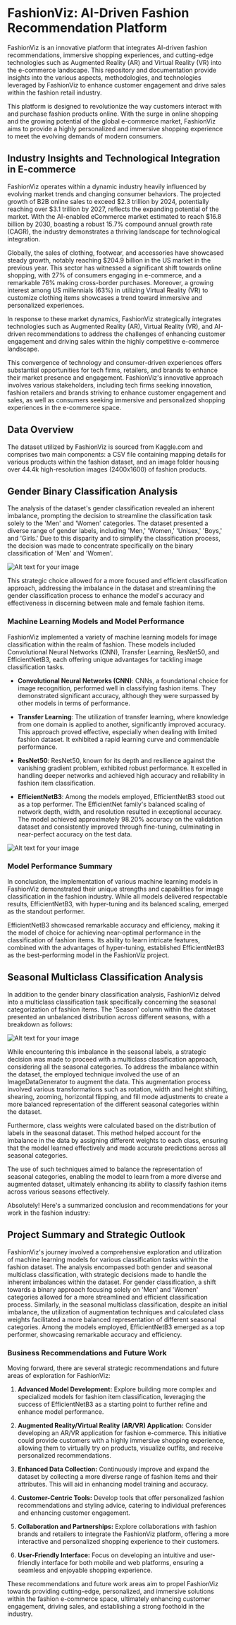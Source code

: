 
# FashionViz: AI-Driven Fashion Recommendation Platform

FashionViz is an innovative platform that integrates AI-driven fashion recommendations, immersive shopping experiences, and cutting-edge technologies such as Augmented Reality (AR) and Virtual Reality (VR) into the e-commerce landscape. This repository and documentation provide insights into the various aspects, methodologies, and technologies leveraged by FashionViz to enhance customer engagement and drive sales within the fashion retail industry.

This platform is designed to revolutionize the way customers interact with and purchase fashion products online. With the surge in online shopping and the growing potential of the global e-commerce market, FashionViz aims to provide a highly personalized and immersive shopping experience to meet the evolving demands of modern consumers.

## Industry Insights and Technological Integration in E-commerce

FashionViz operates within a dynamic industry heavily influenced by evolving market trends and changing consumer behaviors. The projected growth of B2B online sales to exceed $2.3 trillion by 2024, potentially reaching over $3.1 trillion by 2027, reflects the expanding potential of the market. With the AI-enabled eCommerce market estimated to reach $16.8 billion by 2030, boasting a robust 15.7% compound annual growth rate (CAGR), the industry demonstrates a thriving landscape for technological integration.

Globally, the sales of clothing, footwear, and accessories have showcased steady growth, notably reaching $204.9 billion in the US market in the previous year. This sector has witnessed a significant shift towards online shopping, with 27% of consumers engaging in e-commerce, and a remarkable 76% making cross-border purchases. Moreover, a growing interest among US millennials (63%) in utilizing Virtual Reality (VR) to customize clothing items showcases a trend toward immersive and personalized experiences.

In response to these market dynamics, FashionViz strategically integrates technologies such as Augmented Reality (AR), Virtual Reality (VR), and AI-driven recommendations to address the challenges of enhancing customer engagement and driving sales within the highly competitive e-commerce landscape.

This convergence of technology and consumer-driven experiences offers substantial opportunities for tech firms, retailers, and brands to enhance their market presence and engagement. FashionViz's innovative approach involves various stakeholders, including tech firms seeking innovation, fashion retailers and brands striving to enhance customer engagement and sales, as well as consumers seeking immersive and personalized shopping experiences in the e-commerce space.

## Data Overview

The dataset utilized by FashionViz is sourced from Kaggle.com and comprises two main components: a CSV file containing mapping details for various products within the fashion dataset, and an image folder housing over 44.4k high-resolution images (2400x1600) of fashion products.

## Gender Binary Classification Analysis

The analysis of the dataset's gender classification revealed an inherent imbalance, prompting the decision to streamline the classification task solely to the 'Men' and 'Women' categories. The dataset presented a diverse range of gender labels, including 'Men,' 'Women,' 'Unisex,' 'Boys,' and 'Girls.' Due to this disparity and to simplify the classification process, the decision was made to concentrate specifically on the binary classification of 'Men' and 'Women'.

![Alt text for your image](https://github.com/serbinaekaterinai/Final-Project/blob/main/Images/Screenshot%202023-11-07%20at%208.24.31%20PM.png)



This strategic choice allowed for a more focused and efficient classification approach, addressing the imbalance in the dataset and streamlining the gender classification process to enhance the model's accuracy and effectiveness in discerning between male and female fashion items.

### Machine Learning Models and Model Performance

FashionViz implemented a variety of machine learning models for image classification within the realm of fashion. These models included Convolutional Neural Networks (CNN), Transfer Learning, ResNet50, and EfficientNetB3, each offering unique advantages for tackling image classification tasks.

- **Convolutional Neural Networks (CNN)**: CNNs, a foundational choice for image recognition, performed well in classifying fashion items. They demonstrated significant accuracy, although they were surpassed by other models in terms of performance.

- **Transfer Learning**: The utilization of transfer learning, where knowledge from one domain is applied to another, significantly improved accuracy. This approach proved effective, especially when dealing with limited fashion dataset. It exhibited a rapid learning curve and commendable performance.

- **ResNet50**: ResNet50, known for its depth and resilience against the vanishing gradient problem, exhibited robust performance. It excelled in handling deeper networks and achieved high accuracy and reliability in fashion item classification.

- **EfficientNetB3**: Among the models employed, EfficientNetB3 stood out as a top performer. The EfficientNet family's balanced scaling of network depth, width, and resolution resulted in exceptional accuracy. The model achieved approximately 98.20% accuracy on the validation dataset and consistently improved through fine-tuning, culminating in near-perfect accuracy on the test data.

![Alt text for your image](https://github.com/serbinaekaterinai/Final-Project/blob/main/Images/Screenshot%202023-11-07%20at%208.58.32%20PM.png)

### Model Performance Summary

In conclusion, the implementation of various machine learning models in FashionViz demonstrated their unique strengths and capabilities for image classification in the fashion industry. While all models delivered respectable results, EfficientNetB3, with hyper-tuning and its balanced scaling, emerged as the standout performer.

EfficientNetB3 showcased remarkable accuracy and efficiency, making it the model of choice for achieving near-optimal performance in the classification of fashion items. Its ability to learn intricate features, combined with the advantages of hyper-tuning, established EfficientNetB3 as the best-performing model in the FashionViz project.

## Seasonal Multiclass Classification Analysis

In addition to the gender binary classification analysis, FashionViz delved into a multiclass classification task specifically concerning the seasonal categorization of fashion items. The 'Season' column within the dataset presented an unbalanced distribution across different seasons, with a breakdown as follows:

![Alt text for your image](https://github.com/serbinaekaterinai/Final-Project/blob/main/Images/Screenshot%202023-11-07%20at%208.24.56%20PM.png)

While encountering this imbalance in the seasonal labels, a strategic decision was made to proceed with a multiclass classification approach, considering all the seasonal categories. To address the imbalance within the dataset, the employed technique involved the use of an ImageDataGenerator to augment the data. This augmentation process involved various transformations such as rotation, width and height shifting, shearing, zooming, horizontal flipping, and fill mode adjustments to create a more balanced representation of the different seasonal categories within the dataset.

Furthermore, class weights were calculated based on the distribution of labels in the seasonal dataset. This method helped account for the imbalance in the data by assigning different weights to each class, ensuring that the model learned effectively and made accurate predictions across all seasonal categories.

The use of such techniques aimed to balance the representation of seasonal categories, enabling the model to learn from a more diverse and augmented dataset, ultimately enhancing its ability to classify fashion items across various seasons effectively.

Absolutely! Here's a summarized conclusion and recommendations for your work in the fashion industry:

## Project Summary and Strategic Outlook

FashionViz's journey involved a comprehensive exploration and utilization of machine learning models for various classification tasks within the fashion dataset. The analysis encompassed both gender and seasonal multiclass classification, with strategic decisions made to handle the inherent imbalances within the dataset. For gender classification, a shift towards a binary approach focusing solely on 'Men' and 'Women' categories allowed for a more streamlined and efficient classification process. Similarly, in the seasonal multiclass classification, despite an initial imbalance, the utilization of augmentation techniques and calculated class weights facilitated a more balanced representation of different seasonal categories. Among the models employed, EfficientNetB3 emerged as a top performer, showcasing remarkable accuracy and efficiency.

### Business Recommendations and Future Work

Moving forward, there are several strategic recommendations and future areas of exploration for FashionViz:

1. **Advanced Model Development:** Explore building more complex and specialized models for fashion item classification, leveraging the success of EfficientNetB3 as a starting point to further refine and enhance model performance.

2. **Augmented Reality/Virtual Reality (AR/VR) Application:** Consider developing an AR/VR application for fashion e-commerce. This initiative could provide customers with a highly immersive shopping experience, allowing them to virtually try on products, visualize outfits, and receive personalized recommendations.

3. **Enhanced Data Collection:** Continuously improve and expand the dataset by collecting a more diverse range of fashion items and their attributes. This will aid in enhancing model training and accuracy.

4. **Customer-Centric Tools:** Develop tools that offer personalized fashion recommendations and styling advice, catering to individual preferences and enhancing customer engagement.

5. **Collaboration and Partnerships:** Explore collaborations with fashion brands and retailers to integrate the FashionViz platform, offering a more interactive and personalized shopping experience to their customers.

6. **User-Friendly Interface:** Focus on developing an intuitive and user-friendly interface for both mobile and web platforms, ensuring a seamless and enjoyable shopping experience.

These recommendations and future work areas aim to propel FashionViz towards providing cutting-edge, personalized, and immersive solutions within the fashion e-commerce space, ultimately enhancing customer engagement, driving sales, and establishing a strong foothold in the industry.
